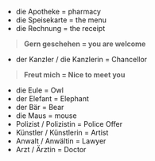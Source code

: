- die Apotheke = pharmacy
- die Speisekarte = the menu
- die Rechnung = the receipt
> **Gern geschehen = you are welcome**
- der Kanzler / die Kanzlerin = Chancellor
> **Freut mich = Nice to meet you**
- die Eule = Owl
- der Elefant = Elephant 
- der Bär = Bear
- die Maus = mouse
- Polizist / Polizistin = Police Offer
- Künstler / Künstlerin = Artist
- Anwalt / Anwältin = Lawyer 
- Arzt / Ärztin = Doctor
